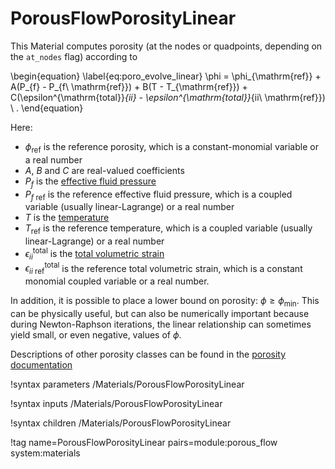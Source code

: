 # PorousFlowPorosityLinear

This Material computes porosity (at the nodes or quadpoints, depending on the `at_nodes` flag) according to

\begin{equation}
\label{eq:poro_evolve_linear}
\phi = \phi_{\mathrm{ref}} + A(P_{f} - P_{f\ \mathrm{ref}}) + B(T - T_{\mathrm{ref}}) + C(\epsilon^{\mathrm{total}}_{ii} - \epsilon^{\mathrm{total}}_{ii\ \mathrm{ref}}) \ .
\end{equation}

Here:

- $\phi_{\mathrm{ref}}$ is the reference porosity, which is a constant-monomial variable or a real number
- $A$, $B$ and $C$ are real-valued coefficients
- $P_{f}$ is the [effective fluid pressure](PorousFlowEffectiveFluidPressure.md)
- $P_{f\ \mathrm{ref}}$ is the reference effective fluid pressure, which is a coupled variable (usually linear-Lagrange) or a real number
- $T$ is the [temperature](PorousFlowTemperature.md)
- $T_{\mathrm{ref}}$ is the reference temperature, which is a coupled variable (usually linear-Lagrange) or a real number
- $\epsilon^{\mathrm{total}}_{ii}$ is the [total volumetric strain](PorousFlowVolumetricStrain.md)
- $\epsilon^{\mathrm{total}}_{ii\ \mathrm{ref}}$ is the reference total volumetric strain, which is a constant monomial coupled variable or a real number.

In addition, it is possible to place a lower bound on porosity: $\phi \geq \phi_{\mathrm{min}}$.  This can be physically useful, but can also be numerically important because during Newton-Raphson iterations, the linear relationship can sometimes yield small, or even negative, values of $\phi$.

Descriptions of other porosity classes can be found in the [porosity documentation](/porous_flow/porosity.md)

!syntax parameters /Materials/PorousFlowPorosityLinear

!syntax inputs /Materials/PorousFlowPorosityLinear

!syntax children /Materials/PorousFlowPorosityLinear

!tag name=PorousFlowPorosityLinear pairs=module:porous_flow system:materials
